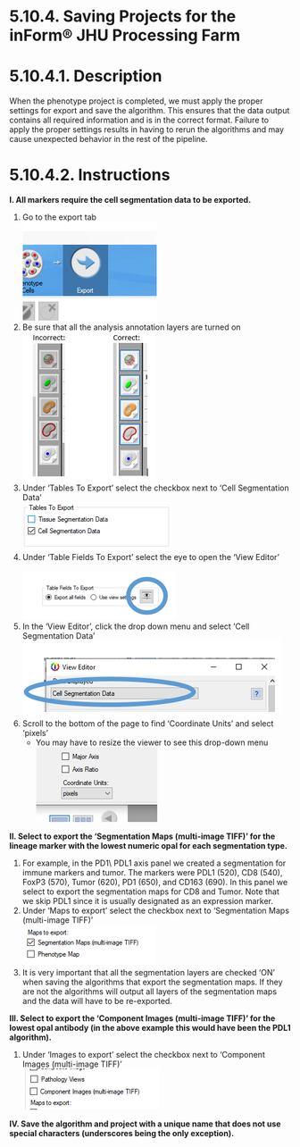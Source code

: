 # 5.10.4. Saving Projects for the inForm® JHU Processing Farm
# 5.10.4.1. Description 
When the phenotype project is completed, we must apply the proper settings for export and save the algorithm. This ensures that the data output contains all required information and is in the correct format. Failure to apply the proper settings results in having to rerun the algorithms and may cause unexpected behavior in the rest of the pipeline. 

# 5.10.4.2. Instructions
**I. All markers require the cell segmentation data to be exported.**
   1. Go to the export tab <br>
      ![Figure 1 Image](www/Fig1.png)
   2.	Be sure that all the analysis annotation layers are turned on <br>
      ![Figure 2 Image](www/Fig2.png)
   3.	Under ‘Tables To Export’ select the checkbox next to ‘Cell Segmentation Data’ <br>
      ![Figure 3 Image](www/Fig3.png)
   4.	Under ‘Table Fields To Export’ select the eye to open the ‘View Editor’ <br>     
      ![Figure 4 Image](www/Fig4.png)
   5.	In the ‘View Editor’, click the drop down menu and select ‘Cell Segmentation Data’ <br>
      ![Figure 5 Image](www/Fig5.png)
   6. Scroll to the bottom of the page to find ‘Coordinate Units’ and select ‘pixels’
      - You may have to resize the viewer to see this drop-down menu <br>
      ![Figure 6 Image](www/Fig6.png)

**II. Select to export the ‘Segmentation Maps (multi-image TIFF)’ for the lineage marker with the lowest numeric opal for each segmentation type.**
1.	For example, in the PD1\ PDL1 axis panel we created a segmentation for immune markers and tumor. The markers were PDL1 (520), CD8 (540), FoxP3 (570), Tumor (620), PD1 (650), and CD163 (690). In this panel we select to export the segmentation maps for CD8 and Tumor. Note that we skip PDL1 since it is usually designated as an expression marker.
2.	Under ‘Maps to export’ select the checkbox next to ‘Segmentation Maps (multi-image TIFF)’ <br>
    ![Figure 7 Image](www/Fig7.png) 
3.	It is very important that all the segmentation layers are checked ‘ON’ when saving the algorithms that export the segmentation maps. If they are not the algorithms will output all layers of the segmentation maps and the data will have to be re-exported.

**III. Select to export the ‘Component Images (multi-image TIFF)’ for the lowest opal antibody (in the above example this would have been the PDL1 algorithm).**
1.	Under ‘Images to export’ select the checkbox next to ‘Component Images (multi-image TIFF)’ <br>
   ![Figure 8 Image](www/Fig8.png) 

**IV. Save the algorithm and project with a unique name that does not use special characters (underscores being the only exception).**

